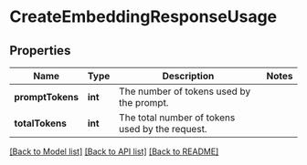 # CreateEmbeddingResponseUsage

## Properties
Name | Type | Description | Notes
------------ | ------------- | ------------- | -------------
**promptTokens** | **int** | The number of tokens used by the prompt. | 
**totalTokens** | **int** | The total number of tokens used by the request. | 

[[Back to Model list]](../README.md#documentation-for-models) [[Back to API list]](../README.md#documentation-for-api-endpoints) [[Back to README]](../README.md)


